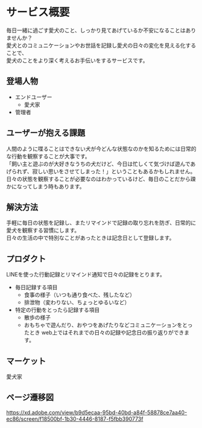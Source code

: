 # サービス概要
毎日一緒に過ごす愛犬のこと、しっかり見てあげているか不安になることはありませんか？  
愛犬とのコミュニケーションやお世話を記録し愛犬の日々の変化を見える化することで、  
愛犬のことをより深く考えるお手伝いをするサービスです。  

## 登場人物
* エンドユーザー
  * 愛犬家
* 管理者

## ユーザーが抱える課題
人間のように喋ることはできない犬が今どんな状態なのかを知るためには日常的な行動を観察することが大事です。  
「飼い主と遊ぶのが大好きなうちの犬だけど、今日は忙しくて気づけば遊んであげられず、寂しい思いをさせてしまった！」ということもあるかもしれません。  
日々の状態を観察することが必要なのはわかっているけど、毎日のことだから疎かになってしまう時もあります。  

## 解決方法
手軽に毎日の状態を記録し、またリマインドで記録の取り忘れを防ぎ、日常的に愛犬を観察する習慣にします。  
日々の生活の中で特別なことがあったときは記念日として登録します。  

## プロダクト
LINEを使った行動記録とリマインド通知で日々の記録をとります。
* 毎日記録する項目
  * 食事の様子（いつも通り食べた、残したなど）
  * 排泄物（変わりない、ちょっとゆるいなど）
* 特定の行動をとったら記録する項目
  * 散歩の様子
  * おもちゃで遊んだり、おやつをあげたりなどコミュニケーションをとったとき
web上ではそれまでの日々の記録や記念日の振り返りができます。

## マーケット
愛犬家

## ページ遷移図
https://xd.adobe.com/view/b9d5ecaa-95bd-40bd-a84f-58878ce7aa40-ec86/screen/f18500bf-1b30-4446-8187-f5fbb390773f